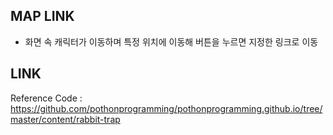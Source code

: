 ## MAP LINK
- 화면 속 캐릭터가 이동하며 특정 위치에 이동해 버튼을 누르면 지정한 링크로 이동

## LINK
Reference Code : https://github.com/pothonprogramming/pothonprogramming.github.io/tree/master/content/rabbit-trap
